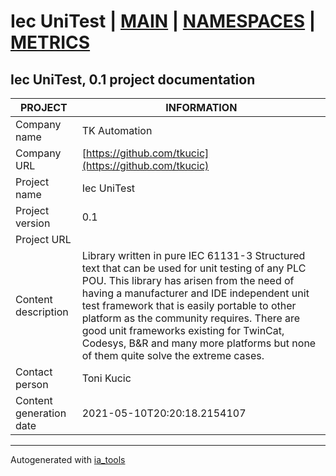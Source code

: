 # Iec UniTest | [MAIN](index.md) | [NAMESPACES](docs/ns/nsList.md) | [METRICS](docs/metrics.md)  

## Iec UniTest, 0.1 project documentation

| PROJECT | INFORMATION |
| ---- | ---- |
| Company name            | TK Automation |  
| Company URL             | [https://github.com/tkucic](https://github.com/tkucic) |  
| Project name            | Iec UniTest |  
| Project version         | 0.1 |  
| Project URL             | []() |  
| Content description     | Library written in pure IEC 61131-3 Structured text that can be used for unit testing of any PLC POU. This library has arisen from the need of having a manufacturer and IDE independent unit test framework that is easily portable to other platform as the community requires. There are good unit frameworks existing for TwinCat, Codesys, B&R and many more platforms but none of them quite solve the extreme cases. |  
| Contact person          | Toni Kucic |  
| Content generation date | 2021-05-10T20:20:18.2154107 |  

---
Autogenerated with [ia_tools](https://github.com/tkucic/ia_tools)  

[MAIN]: index.md
[NAMESPACES]: docs/ns/nsList.md
[METRICS]: docs/metrics.md
